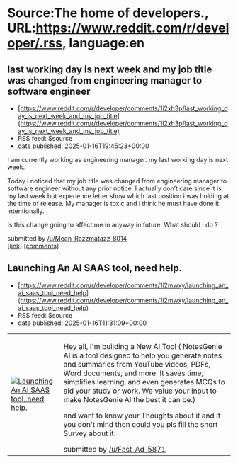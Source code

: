 # Source:The home of developers., URL:https://www.reddit.com/r/developer/.rss, language:en

## last working day is next week and my job title was changed from engineering manager to software engineer
 - [https://www.reddit.com/r/developer/comments/1i2xh3p/last_working_day_is_next_week_and_my_job_title](https://www.reddit.com/r/developer/comments/1i2xh3p/last_working_day_is_next_week_and_my_job_title)
 - RSS feed: $source
 - date published: 2025-01-16T19:45:23+00:00

<!-- SC_OFF --><div class="md"><p>I am currently working as engineering manager. my last working day is next week.</p> <p>Today i noticed that my job title was changed from engineering manager to software engineer without any prior notice. I actually don’t care since it is my last week but experience letter show which last position i was holding at the time of release. My manager is toxic and i think he must have done it intentionally.</p> <p>Is this change going to affect me in anyway in future. What should i do ?</p> </div><!-- SC_ON --> &#32; submitted by &#32; <a href="https://www.reddit.com/user/Mean_Razzmatazz_8014"> /u/Mean_Razzmatazz_8014 </a> <br/> <span><a href="https://www.reddit.com/r/developer/comments/1i2xh3p/last_working_day_is_next_week_and_my_job_title/">[link]</a></span> &#32; <span><a href="https://www.reddit.com/r/developer/comments/1i2xh3p/last_working_day_is_next_week_and_my_job_title/">[comments]</a></span>

## Launching An AI SAAS tool, need help.
 - [https://www.reddit.com/r/developer/comments/1i2mwxy/launching_an_ai_saas_tool_need_help](https://www.reddit.com/r/developer/comments/1i2mwxy/launching_an_ai_saas_tool_need_help)
 - RSS feed: $source
 - date published: 2025-01-16T11:31:09+00:00

<table> <tr><td> <a href="https://www.reddit.com/r/developer/comments/1i2mwxy/launching_an_ai_saas_tool_need_help/"> <img src="https://external-preview.redd.it/EmP6EB4RoARn671rhLv_lGx4IUrMqaSn0tCssBCloG8.jpg?width=640&amp;crop=smart&amp;auto=webp&amp;s=df8ba5b2532e63cca06ae1ef5f477aa1880c2f3f" alt="Launching An AI SAAS tool, need help." title="Launching An AI SAAS tool, need help." /> </a> </td><td> <!-- SC_OFF --><div class="md"><p>Hey all, I&#39;m building a New AI Tool ( NotesGenie AI is a tool designed to help you generate notes and summaries from YouTube videos, PDFs, Word documents, and more. It saves time, simplifies learning, and even generates MCQs to aid your study or work. We value your input to make NotesGenie AI the best it can be.)</p> <p>and want to know your Thoughts about it and if you don&#39;t mind then could you pls fill the short Survey about it. </p> </div><!-- SC_ON --> &#32; submitted by &#32; <a href="https://www.reddit.com/user/Fast_Ad_5871"> /u/Fast_Ad_5871

